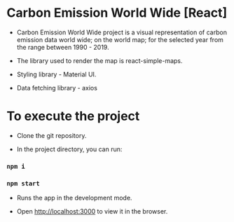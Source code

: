 # Carbon Emission World Wide [React]

- Carbon Emission World Wide project is a visual representation of carbon emission data world wide; on the world map; for the selected year from the range between 1990 - 2019.

- The library used to render the map is react-simple-maps.

- Styling library - Material UI.

- Data fetching library - axios

# To execute the project

- Clone the git repository.

- In the project directory, you can run:

### `npm i`

### `npm start`

- Runs the app in the development mode.

- Open [http://localhost:3000](http://localhost:3000) to view it in the browser.
